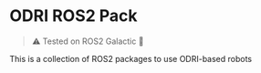 # ODRI ROS2 Pack

> :warning: Tested on ROS2 Galactic :stars:

This is a collection of ROS2 packages to use ODRI-based robots
